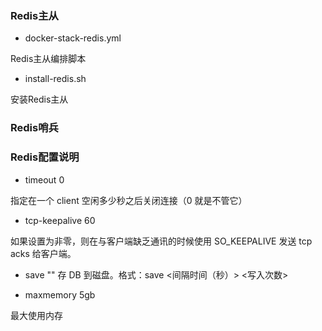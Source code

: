 ### Redis主从

  - docker-stack-redis.yml

  Redis主从编排脚本


  - install-redis.sh

  安装Redis主从
  

### Redis哨兵




### Redis配置说明

  - timeout 0

  指定在一个 client 空闲多少秒之后关闭连接（0 就是不管它）


  - tcp-keepalive 60

  如果设置为非零，则在与客户端缺乏通讯的时候使用 SO_KEEPALIVE 发送 tcp acks 给客户端。


  - save ""
  存 DB 到磁盘。格式：save <间隔时间（秒）> <写入次数>



  - maxmemory 5gb

  最大使用内存

